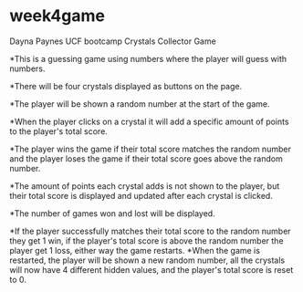 # week4game
Dayna Paynes UCF bootcamp
Crystals Collector Game

*This is a guessing game using numbers where the player will guess with numbers.

*There will be four crystals displayed as buttons on the page.

*The player will be shown a random number at the start of the game.

*When the player clicks on a crystal it will add a specific amount of points to the player's total score.

*The player wins the game if their total score matches the random number and the player loses the game if 
their total score goes above the random number.

*The amount of points each crystal adds is not shown to the player, but their total score is displayed and updated after each crystal is clicked.

*The number of games won and lost will be displayed.

*If the player successfully matches their total score to the random number they get 1 win, if the player's total score is above the random number the player get 1 loss, either way the game restarts.
*When the game is restarted, the player will be shown a new random number, all the crystals will now have 4 different hidden values, and the player's total score is reset to 0.
